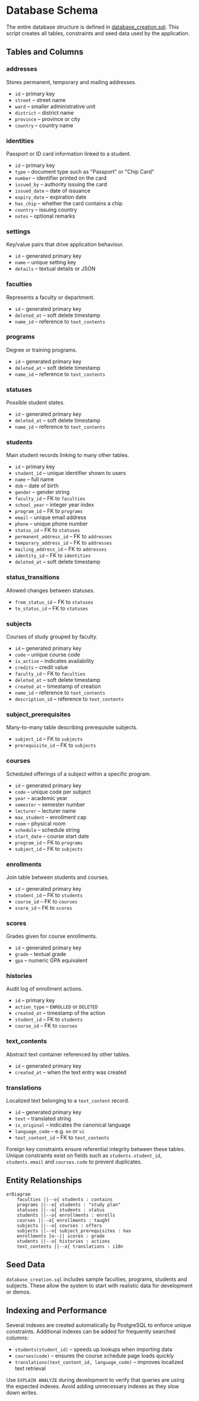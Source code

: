 # Database Schema

The entire database structure is defined in [database_creation.sql](../../database_creation.sql). This script creates all tables, constraints and seed data used by the application.

## Tables and Columns

### addresses
Stores permanent, temporary and mailing addresses.

- `id` – primary key
- `street` – street name
- `ward` – smaller administrative unit
- `district` – district name
- `province` – province or city
- `country` – country name

### identities
Passport or ID card information linked to a student.

- `id` – primary key
- `type` – document type such as "Passport" or "Chip Card"
- `number` – identifier printed on the card
- `issued_by` – authority issuing the card
- `issued_date` – date of issuance
- `expiry_date` – expiration date
- `has_chip` – whether the card contains a chip
- `country` – issuing country
- `notes` – optional remarks

### settings
Key/value pairs that drive application behaviour.

- `id` – generated primary key
- `name` – unique setting key
- `details` – textual details or JSON

### faculties
Represents a faculty or department.

- `id` – generated primary key
- `deleted_at` – soft delete timestamp
- `name_id` – reference to `text_contents`

### programs
Degree or training programs.

- `id` – generated primary key
- `deleted_at` – soft delete timestamp
- `name_id` – reference to `text_contents`

### statuses
Possible student states.

- `id` – generated primary key
- `deleted_at` – soft delete timestamp
- `name_id` – reference to `text_contents`

### students
Main student records linking to many other tables.

- `id` – primary key
- `student_id` – unique identifier shown to users
- `name` – full name
- `dob` – date of birth
- `gender` – gender string
- `faculty_id` – FK to `faculties`
- `school_year` – integer year index
- `program_id` – FK to `programs`
- `email` – unique email address
- `phone` – unique phone number
- `status_id` – FK to `statuses`
- `permanent_address_id` – FK to `addresses`
- `temporary_address_id` – FK to `addresses`
- `mailing_address_id` – FK to `addresses`
- `identity_id` – FK to `identities`
- `deleted_at` – soft delete timestamp

### status_transitions
Allowed changes between statuses.

- `from_status_id` – FK to `statuses`
- `to_status_id` – FK to `statuses`

### subjects
Courses of study grouped by faculty.

- `id` – generated primary key
- `code` – unique course code
- `is_active` – indicates availability
- `credits` – credit value
- `faculty_id` – FK to `faculties`
- `deleted_at` – soft delete timestamp
- `created_at` – timestamp of creation
- `name_id` – reference to `text_contents`
- `description_id` – reference to `text_contents`

### subject_prerequisites
Many-to-many table describing prerequisite subjects.

- `subject_id` – FK to `subjects`
- `prerequisite_id` – FK to `subjects`

### courses
Scheduled offerings of a subject within a specific program.

- `id` – generated primary key
- `code` – unique code per subject
- `year` – academic year
- `semester` – semester number
- `lecturer` – lecturer name
- `max_student` – enrollment cap
- `room` – physical room
- `schedule` – schedule string
- `start_date` – course start date
- `program_id` – FK to `programs`
- `subject_id` – FK to `subjects`

### enrollments
Join table between students and courses.

- `id` – generated primary key
- `student_id` – FK to `students`
- `course_id` – FK to `courses`
- `score_id` – FK to `scores`

### scores
Grades given for course enrollments.

- `id` – generated primary key
- `grade` – textual grade
- `gpa` – numeric GPA equivalent

### histories
Audit log of enrollment actions.

- `id` – primary key
- `action_type` – `ENROLLED` or `DELETED`
- `created_at` – timestamp of the action
- `student_id` – FK to `students`
- `course_id` – FK to `courses`

### text_contents
Abstract text container referenced by other tables.

- `id` – generated primary key
- `created_at` – when the text entry was created

### translations
Localized text belonging to a `text_content` record.

- `id` – generated primary key
- `text` – translated string
- `is_original` – indicates the canonical language
- `language_code` – e.g. `en` or `vi`
- `text_content_id` – FK to `text_contents`

Foreign key constraints ensure referential integrity between these tables. Unique constraints exist on fields such as `students.student_id`, `students.email` and `courses.code` to prevent duplicates.

## Entity Relationships
```mermaid
erDiagram
    faculties ||--o{ students : contains
    programs ||--o{ students : "study plan"
    statuses ||--o{ students : status
    students ||--o{ enrollments : enrolls
    courses ||--o{ enrollments : taught
    subjects ||--o{ courses : offers
    subjects ||--o{ subject_prerequisites : has
    enrollments }o--|| scores : grade
    students ||--o{ histories : actions
    text_contents ||--o{ translations : i18n
```

## Seed Data
`database_creation.sql` includes sample faculties, programs, students and subjects. These allow the system to start with realistic data for development or demos.

## Indexing and Performance
Several indexes are created automatically by PostgreSQL to enforce unique constraints. Additional indexes can be added for frequently searched columns:

- `students(student_id)` – speeds up lookups when importing data
- `courses(code)` – ensures the course schedule page loads quickly
- `translations(text_content_id, language_code)` – improves localized text retrieval

Use `EXPLAIN ANALYZE` during development to verify that queries are using the expected indexes. Avoid adding unnecessary indexes as they slow down writes.
